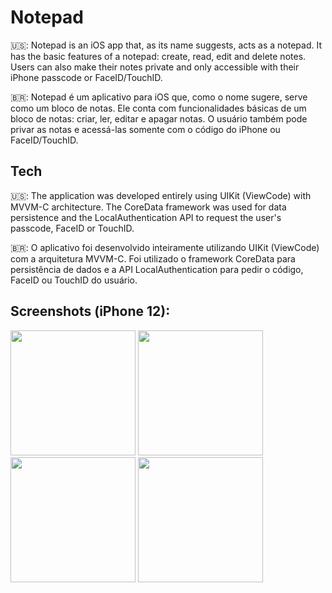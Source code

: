# Notepad

🇺🇸: Notepad is an iOS app that, as its name suggests, acts as a notepad. It has the basic features of a notepad: create, read, edit and delete notes. Users can also make their notes private and only accessible with their iPhone passcode or FaceID/TouchID.

🇧🇷: Notepad é um aplicativo para iOS que, como o nome sugere, serve como um bloco de notas. Ele conta com funcionalidades básicas de um bloco de notas: criar, ler, editar e apagar notas. O usuário também pode privar as notas e acessá-las somente com o código do iPhone ou FaceID/TouchID.

## Tech

🇺🇸: The application was developed entirely using UIKit (ViewCode) with MVVM-C architecture. The CoreData framework was used for data persistence and the LocalAuthentication API to request the user's passcode, FaceID or TouchID.

🇧🇷: O aplicativo foi desenvolvido inteiramente utilizando UIKit (ViewCode) com a arquitetura MVVM-C. Foi utilizado o framework CoreData para persistência de dados e a API LocalAuthentication para pedir o código, FaceID ou TouchID do usuário.

## Screenshots (iPhone 12):

<img src="https://github.com/iagoramoss/notes/assets/72955670/318bfa1b-f5b4-404d-86e2-698bd1d8424b" width="200">
<img src="https://github.com/iagoramoss/notes/assets/72955670/ca9f5933-18f5-486b-9895-3fc8af7b126e" width="200">
<img src="https://github.com/iagoramoss/notes/assets/72955670/8fdd176d-5ef5-4fa3-a799-c77dd276968c" width="200">
<img src="https://github.com/iagoramoss/notes/assets/72955670/2666f072-09fa-4298-9703-84806214a13f" width="200">
